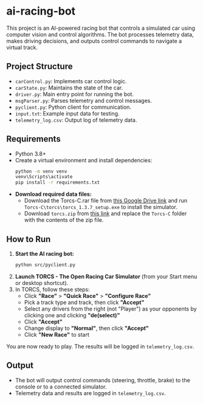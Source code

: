 # ai-racing-bot

This project is an AI-powered racing bot that controls a simulated car using computer vision and control algorithms. The bot processes telemetry data, makes driving decisions, and outputs control commands to navigate a virtual track.

## Project Structure

- `carControl.py`: Implements car control logic.
- `carState.py`: Maintains the state of the car.
- `driver.py`: Main entry point for running the bot.
- `msgParser.py`: Parses telemetry and control messages.
- `pyclient.py`: Python client for communication.
- `input.txt`: Example input data for testing.
- `telemetry_log.csv`: Output log of telemetry data.

## Requirements

- Python 3.8+
- Create a virtual environment and install dependencies:
  ```sh
  python -m venv venv
  venv\Scripts\activate
  pip install -r requirements.txt
  ```
- **Download required data files:**  
  - Download the Torcs-C.rar file from [this Google Drive link](https://drive.google.com/file/d/1rqi4CFeLxAcPJscZe4ROw5QER1a3epoc/view) and run `Torcs-C\torcs\torcs_1.3.7_setup.exe` to install the simulator.
  - Download `torcs.zip` from [this link](https://drive.google.com/file/d/1BFqITV0LWU_v0xcyliBqOqsVY999ujiC/view?usp=drive_link) and replace the `Torcs-C` folder with the contents of the zip file.

## How to Run

1. **Start the AI racing bot:**
   ```sh
   python src/pyclient.py
   ```
2. **Launch TORCS - The Open Racing Car Simulator** (from your Start menu or desktop shortcut).
3. In TORCS, follow these steps:
   - Click **"Race"** > **"Quick Race"** > **"Configure Race"**
   - Pick a track type and track, then click **"Accept"**
   - Select any drivers from the right (not "Player") as your opponents by clicking one and clicking **"de(select)"**
   - Click **"Accept"**
   - Change display to **"Normal"**, then click **"Accept"**
   - Click **"New Race"** to start

You are now ready to play. The results will be logged in `telemetry_log.csv`.

## Output
- The bot will output control commands (steering, throttle, brake) to the console or to a connected simulator.
- Telemetry data and results are logged in `telemetry_log.csv`.